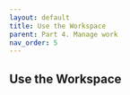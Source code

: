 ```yaml
---
layout: default
title: Use the Workspace
parent: Part 4. Manage work
nav_order: 5
---
```

## Use the Workspace

